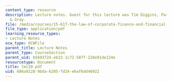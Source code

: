 ```yaml
---
content_type: resource
description: Lecture notes. Guest for this lecture was Tim Diggins, Partner, Ropes
  & Gray.
file: /media/courses/15-617-the-law-of-corporate-finance-and-financial-markets-spring-2004/686a92289bda6205fd24e6af6dd46922_lec20.pdf
file_type: application/pdf
learning_resource_types:
- Lecture Notes
ocw_type: OCWFile
parent_title: Lecture Notes
parent_type: CourseSection
parent_uid: b5693724-eb22-1c72-507f-228e91de124e
resourcetype: Document
title: lec20.pdf
uid: 686a9228-9bda-6205-fd24-e6af6dd46922
---
```

